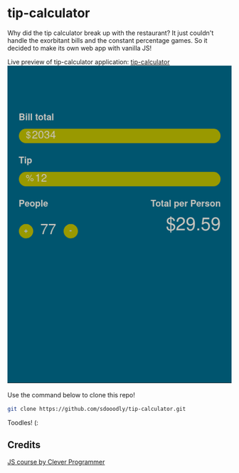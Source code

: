 # tip-calculator

Why did the tip calculator break up with the restaurant? It just couldn't handle the exorbitant bills and the constant percentage games. So it decided to make its own web app with vanilla JS!

Live preview of tip-calculator application:
[tip-calculator](https://sdooodly.github.io/tip-calculator/)
![A screenshot of tip-calculator](./screenshot.png)

Use the command below to clone this repo! 
```bash
git clone https://github.com/sdooodly/tip-calculator.git
```

Toodles! (:
## Credits
[JS course by Clever Programmer](https://www.youtube.com/watch?v=lI1ae4REbFM)

